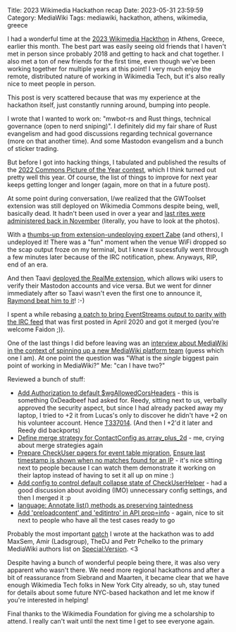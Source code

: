 Title: 2023 Wikimedia Hackathon recap
Date: 2023-05-31 23:59:59
Category: MediaWiki
Tags: mediawiki, hackathon, athens, wikimedia, greece

I had a wonderful time at the [2023 Wikimedia Hackthon](https://www.mediawiki.org/wiki/Wikimedia_Hackathon_2023) in Athens, Greece, earlier this month. The best part was easily seeing old friends that I haven't met in person since
probably 2018 and getting to hack and chat together. I also met a ton of new friends for the first time, even though we've been working together for multiple years at this point! I very much enjoy the remote, distributed nature
of working in Wikimedia Tech, but it's also really nice to meet people in person.

This post is very scattered because that was my experience at the hackathon itself, just constantly running around, bumping into people.

I wrote that I wanted to work on: "mwbot-rs and Rust things, technical governance (open to nerd sniping)". I definitely did my fair share of Rust evangelism and had good discussions regarding technical governance (more on that another
time). And some Mastodon evangelism and a bunch of sticker trading.

But before I got into hacking things, I tabulated and published the results of the [2022 Commons Picture of the Year contest](https://commons.wikimedia.org/wiki/Commons:Picture_of_the_Year/2022/Results), which I think turned out
pretty well this year. Of course, the list of things to improve for next year keeps getting longer and longer (again, more on that in a future post).

At some point during conversation, I/we realized that the GWToolset extension was still deployed on Wikimedia Commons despite being, well, basically dead. It hadn't been used in over a year and [last rites were administered back in November](https://commons.wikimedia.org/wiki/Commons:GLAMwiki_Toolset/Obituary) (literally, you have to look at the photos).

With a [thumbs-up from extension-undeploying expert Zabe](https://gerrit.wikimedia.org/r/c/operations/mediawiki-config/+/921252) (and others), I undeployed it! There was a "fun" moment when the venue WiFi dropped so the scap output
froze on my terminal, but I knew it sucessfully went through a few minutes later because of the IRC notification, phew. Anyways, RIP, end of an era.

And then Taavi [deployed the RealMe extension](https://phabricator.wikimedia.org/T324535), which allows wiki users to verify their Mastodon accounts and vice versa. But we went for dinner immediately after so Taavi wasn't even the
first one to announce it, [Raymond beat him to it](https://social.cologne/@Raymond/110396164044936279)! :-)

I spent a while rebasing [a patch to bring EventStreams output to parity with the IRC feed](https://gerrit.wikimedia.org/r/c/mediawiki/core/+/589166) that was first posted in April 2020 and got it merged (you're welcome Faidon ;)). 

One of the last things I did before leaving was an [interview about MediaWiki in the context of spinning up a new MediaWiki platform team](https://phabricator.wikimedia.org/T336990#8886706) (guess which one I am). At one point the
question was "What is the *single* biggest pain point of working in MediaWiki?" Me: "can I have two?"

Reviewed a bunch of stuff:

* [Add Authorization to default $wgAllowedCorsHeaders](https://gerrit.wikimedia.org/r/c/mediawiki/core/+/919386) - this is something 0xDeadbeef had asked for. Reedy, sitting next to us, verbally approved the security aspect, but since I had already
  packed away my laptop, I tried to +2 it from Lucas's only to discover he didn't have +2 on his volunteer account. Hence [T337014](https://phabricator.wikimedia.org/T337014). (And then I +2'd it later and Reedy did backports)
* [Define merge strategy for ContactConfig as array_plus_2d](https://gerrit.wikimedia.org/r/c/mediawiki/extensions/ContactPage/+/869749) - me, crying about merge strategies again
* [Prepare CheckUser pagers for event table migration](https://gerrit.wikimedia.org/r/c/mediawiki/extensions/CheckUser/+/921358), [Ensure last timestamp is shown when no matches found for an IP](https://gerrit.wikimedia.org/r/c/mediawiki/extensions/CheckUser/+/888661) - it's nice sitting next to people because I can watch them demonstrate it working on their laptop instead of having to set it all up on mine :)
* [Add config to control default collapse state of CheckUserHelper](https://gerrit.wikimedia.org/r/c/mediawiki/extensions/CheckUser/+/886201) - had a good discussion about avoiding (IMO) unnecessary config settings, and then I merged it :p
* [language: Annotate list() methods as preserving taintedness](https://gerrit.wikimedia.org/r/c/mediawiki/core/+/902363/)
* [Add 'preloadcontent' and 'editintro' in API prop=info](https://gerrit.wikimedia.org/r/c/mediawiki/core/+/921405) - again, nice to sit next to people who have all the test cases ready to go

Probably the most important [patch](https://gerrit.wikimedia.org/r/c/mediawiki/core/+/921530) I wrote at the hackathon was to add MaxSem, Amir (Ladsgroup), TheDJ and Petr Pchelko to the primary MediaWiki authors list on
[Special:Version](https://en.wikipedia.org/wiki/Special:Version). <3

Despite having a bunch of wonderful people being there, it was also very apparent who wasn't there. We need more regional hackathons and after a bit of reassurance from Siebrand and Maarten, it became clear that we have enough
Wikimedia Tech folks in New York City already, so uh, stay tuned for details about some future NYC-based hackathon and let me know if you're interested in helping!

Final thanks to the Wikimedia Foundation for giving me a scholarship to attend. I really can't wait until the next time I get to see everyone again.
